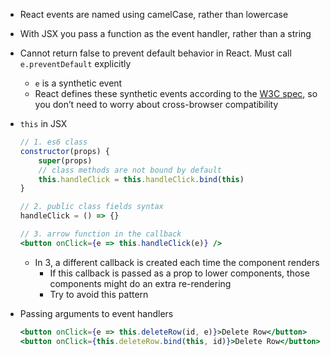 - React events are named using camelCase, rather than lowercase 
- With JSX you pass a function as the event handler, rather than a string
- Cannot return false to prevent default behavior in React. Must call `e.preventDefault` explicitly
    - `e` is a synthetic event
    - React defines these synthetic events according to the [W3C spec](https://www.w3.org/TR/DOM-Level-3-Events/), so you don’t need to worry about cross-browser compatibility
- `this` in JSX

    ```jsx
    // 1. es6 class
    constructor(props) {
        super(props)
        // class methods are not bound by default
        this.handleClick = this.handleClick.bind(this)
    }

    // 2. public class fields syntax
    handleClick = () => {}

    // 3. arrow function in the callback
    <button onClick={e => this.handleClick(e)} />
    ```

    - In 3, a different callback is created each time the component renders
        - If this callback is passed as a prop to lower components, those components might do an extra re-rendering
        - Try to avoid this pattern
- Passing arguments to event handlers

    ```jsx
    <button onClick={e => this.deleteRow(id, e)}>Delete Row</button>
    <button onClick={this.deleteRow.bind(this, id)}>Delete Row</button>
    ````